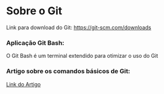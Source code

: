 # Sobre o Git

Link para download do Git: https://git-scm.com/downloads

### Aplicação Git Bash:

O Git Bash é um terminal extendido para otimizar o uso do Git

### Artigo sobre os comandos básicos de Git:

[Link do Artigo](https://www.hostinger.com.br/tutoriais/comandos-basicos-de-git?ppc_campaign=google_performance_max&gclid=CjwKCAjw14uVBhBEEiwAaufYx2J1zxIubfT-en3WrghZRcjobZZPMO43trzjK233wjuin_1FK7aiuhoCsnwQAvD_BwE)
